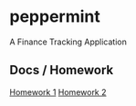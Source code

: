 # peppermint

A Finance Tracking Application

## Docs / Homework

[Homework 1](https://docs.google.com/document/d/1waCemyHYx8ZkpaHSmnUptUs98aiZXUUy-v-Beb4qrHY)
[Homework 2](https://docs.google.com/document/d/1bKWnTiJezL7QpqsS6EcR1HyTvwvQB3s1RVC6jnCUPJ4)
